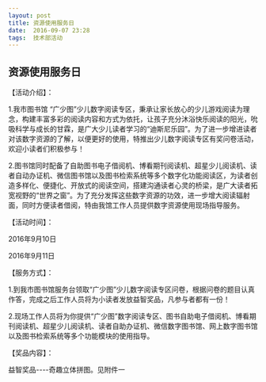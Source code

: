```yaml
---
layout: post
title: 资源使用服务日
date:  2016-09-07 23:28
tags:  技术部活动
---
```

## 资源使用服务日

【活动介绍】：

1.我市图书馆 “广少图”少儿数字阅读专区，秉承让家长放心的少儿游戏阅读为理念，构建丰富多彩的阅读内容和方式为依托，让孩子充分沐浴快乐阅读的阳光，吮吸科学与成长的甘霖，是广大少儿读者学习的“迪斯尼乐园”。为了进一步增进读者对该数字资源的了解，以便更好的使用，特推出少儿数字阅读专区有奖问卷活动，欢迎小读者们积极参与！

2.图书馆同时配备了自助图书电子借阅机、博看期刊阅读机、超星少儿阅读机、读者自动办证机、微信图书馆以及图书检索系统等多个数字化功能阅读区，为读者创造多样化、便捷化、开放式的阅读空间，搭建沟通读者心灵的桥梁，是广大读者拓宽视野的“世界之窗”。为了充分发挥这些数字资源的功效，进一步增大阅读辐射面，同时方便读者借阅，特由我馆工作人员提供数字资源使用现场指导服务。

【活动时间】：

2016年9月10日

2016年9月11日

   

【服务方式】：

1.到我市图书馆服务台领取“广少图”少儿数字阅读专区问卷，根据问卷的题目认真作答，完成之后工作人员将为小读者发放益智奖品，凡参与者都有一份！

2.现场工作人员将为你提供“广少图”数字阅读专区、图书自助电子借阅机、博看期刊阅读机、超星少儿阅读机、读者自助办证机、微信数字图书馆、网上数字图书馆以及图书检索系统等多个功能模块的使用指导。

 

【奖品内容】：

益智奖品----奇趣立体拼图。见附件一

